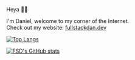 Heya 👋🏾  

I'm Daniel, welcome to my corner of the Internet.  
Check out my website: [fullstackdan.dev](https://fullstackdan.dev)  

[![Top Langs](https://github-readme-stats.vercel.app/api/top-langs/?username=fullstack-dan)](https://github.com/anuraghazra/github-readme-stats)  

[![FSD's GitHub stats](https://github-readme-stats.vercel.app/api?username=fullstack-dan)](https://github.com/fullstack-dan/github-readme-stats)

<!--
**fullstack-dan/fullstack-dan** is a ✨ _special_ ✨ repository because its `README.md` (this file) appears on your GitHub profile.

Here are some ideas to get you started:

- 🔭 I’m currently working on ...
- 🌱 I’m currently learning ...
- 👯 I’m looking to collaborate on ...
- 🤔 I’m looking for help with ...
- 💬 Ask me about ...
- 📫 How to reach me: ...
- 😄 Pronouns: ...
- ⚡ Fun fact: ...
-->
